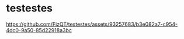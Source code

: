 # testestes

https://github.com/FizQT/testestes/assets/93257683/b3e082a7-c954-4dc0-9a50-85d22918a3bc
